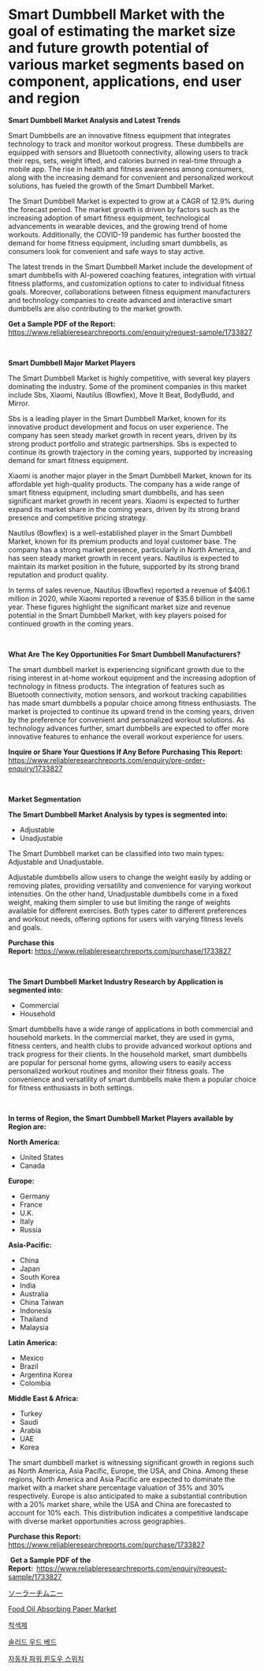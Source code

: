 <p><h1>Smart Dumbbell Market with the goal of estimating the market size and future growth potential of various market segments based on component, applications, end user and region</h1></p><p><strong>Smart Dumbbell Market Analysis and Latest Trends</strong></p>
<p><p>Smart Dumbbells are an innovative fitness equipment that integrates technology to track and monitor workout progress. These dumbbells are equipped with sensors and Bluetooth connectivity, allowing users to track their reps, sets, weight lifted, and calories burned in real-time through a mobile app. The rise in health and fitness awareness among consumers, along with the increasing demand for convenient and personalized workout solutions, has fueled the growth of the Smart Dumbbell Market.</p><p>The Smart Dumbbell Market is expected to grow at a CAGR of 12.9% during the forecast period. The market growth is driven by factors such as the increasing adoption of smart fitness equipment, technological advancements in wearable devices, and the growing trend of home workouts. Additionally, the COVID-19 pandemic has further boosted the demand for home fitness equipment, including smart dumbbells, as consumers look for convenient and safe ways to stay active.</p><p>The latest trends in the Smart Dumbbell Market include the development of smart dumbbells with AI-powered coaching features, integration with virtual fitness platforms, and customization options to cater to individual fitness goals. Moreover, collaborations between fitness equipment manufacturers and technology companies to create advanced and interactive smart dumbbells are also contributing to the market growth.</p></p>
<p><strong>Get a Sample PDF of the Report:&nbsp;</strong> <a href="https://www.reliableresearchreports.com/enquiry/request-sample/1733827">https://www.reliableresearchreports.com/enquiry/request-sample/1733827</a></p>
<p>&nbsp;</p>
<p><strong>Smart Dumbbell Major Market Players</strong></p>
<p><p>The Smart Dumbbell Market is highly competitive, with several key players dominating the industry. Some of the prominent companies in this market include Sbs, Xiaomi, Nautilus (Bowflex), Move It Beat, BodyBudd, and Mirror.</p><p>Sbs is a leading player in the Smart Dumbbell Market, known for its innovative product development and focus on user experience. The company has seen steady market growth in recent years, driven by its strong product portfolio and strategic partnerships. Sbs is expected to continue its growth trajectory in the coming years, supported by increasing demand for smart fitness equipment.</p><p>Xiaomi is another major player in the Smart Dumbbell Market, known for its affordable yet high-quality products. The company has a wide range of smart fitness equipment, including smart dumbbells, and has seen significant market growth in recent years. Xiaomi is expected to further expand its market share in the coming years, driven by its strong brand presence and competitive pricing strategy.</p><p>Nautilus (Bowflex) is a well-established player in the Smart Dumbbell Market, known for its premium products and loyal customer base. The company has a strong market presence, particularly in North America, and has seen steady market growth in recent years. Nautilus is expected to maintain its market position in the future, supported by its strong brand reputation and product quality.</p><p>In terms of sales revenue, Nautilus (Bowflex) reported a revenue of $406.1 million in 2020, while Xiaomi reported a revenue of $35.6 billion in the same year. These figures highlight the significant market size and revenue potential in the Smart Dumbbell Market, with key players poised for continued growth in the coming years.</p></p>
<p>&nbsp;</p>
<p><strong>What Are The Key Opportunities For Smart Dumbbell Manufacturers?</strong></p>
<p><p>The smart dumbbell market is experiencing significant growth due to the rising interest in at-home workout equipment and the increasing adoption of technology in fitness products. The integration of features such as Bluetooth connectivity, motion sensors, and workout tracking capabilities has made smart dumbbells a popular choice among fitness enthusiasts. The market is projected to continue its upward trend in the coming years, driven by the preference for convenient and personalized workout solutions. As technology advances further, smart dumbbells are expected to offer more innovative features to enhance the overall workout experience for users.</p></p>
<p><strong>Inquire or Share Your Questions If Any Before Purchasing This Report:</strong> <a href="https://www.reliableresearchreports.com/enquiry/pre-order-enquiry/1733827">https://www.reliableresearchreports.com/enquiry/pre-order-enquiry/1733827</a></p>
<p>&nbsp;</p>
<p><strong>Market Segmentation</strong></p>
<p><strong>The Smart Dumbbell Market Analysis by types is segmented into:</strong></p>
<p><ul><li>Adjustable</li><li>Unadjustable</li></ul></p>
<p><p>The Smart Dumbbell market can be classified into two main types: Adjustable and Unadjustable. </p><p>Adjustable dumbbells allow users to change the weight easily by adding or removing plates, providing versatility and convenience for varying workout intensities. On the other hand, Unadjustable dumbbells come in a fixed weight, making them simpler to use but limiting the range of weights available for different exercises. Both types cater to different preferences and workout needs, offering options for users with varying fitness levels and goals.</p></p>
<p><strong>Purchase this Report:&nbsp;</strong><a href="https://www.reliableresearchreports.com/purchase/1733827">https://www.reliableresearchreports.com/purchase/1733827</a></p>
<p>&nbsp;</p>
<p><strong>The Smart Dumbbell Market Industry Research by Application is segmented into:</strong></p>
<p><ul><li>Commercial</li><li>Household</li></ul></p>
<p><p>Smart dumbbells have a wide range of applications in both commercial and household markets. In the commercial market, they are used in gyms, fitness centers, and health clubs to provide advanced workout options and track progress for their clients. In the household market, smart dumbbells are popular for personal home gyms, allowing users to easily access personalized workout routines and monitor their fitness goals. The convenience and versatility of smart dumbbells make them a popular choice for fitness enthusiasts in both settings.</p></p>
<p>&nbsp;</p>
<p><strong>In terms of Region, the Smart Dumbbell Market Players available by Region are:</strong></p>
<p>
    <p> <strong> North America: </strong>
        <ul>
            <li>United States</li>
            <li>Canada</li>
        </ul>
        </p> 
    <p> <strong> Europe: </strong>
        <ul>
            <li>Germany</li>
            <li>France</li>
            <li>U.K.</li>
            <li>Italy</li>
            <li>Russia</li>
        </ul>
        </p> 
    <p> <strong> Asia-Pacific: </strong>
        <ul>
            <li>China</li>
            <li>Japan</li>
            <li>South Korea</li>
            <li>India</li>
            <li>Australia</li>
            <li>China Taiwan</li>
            <li>Indonesia</li>
            <li>Thailand</li>
            <li>Malaysia</li>
        </ul>
        </p> 
    <p> <strong> Latin America: </strong>
        <ul>
            <li>Mexico</li>
            <li>Brazil</li>
            <li>Argentina Korea</li>
            <li>Colombia</li>
        </ul>
        </p> 
    <p> <strong> Middle East & Africa: </strong>
        <ul>
            <li>Turkey</li>
            <li>Saudi</li>
            <li>Arabia</li>
            <li>UAE</li>
            <li>Korea</li>
        </ul>
    </p>
    </p>
<p><p>The smart dumbbell market is witnessing significant growth in regions such as North America, Asia Pacific, Europe, the USA, and China. Among these regions, North America and Asia Pacific are expected to dominate the market with a market share percentage valuation of 35% and 30% respectively. Europe is also anticipated to make a substantial contribution with a 20% market share, while the USA and China are forecasted to account for 10% each. This distribution indicates a competitive landscape with diverse market opportunities across geographies.</p></p>
<p><strong>Purchase this Report: </strong><a href="https://www.reliableresearchreports.com/purchase/1733827">https://www.reliableresearchreports.com/purchase/1733827</a></p>
<p>&nbsp;<strong>Get a Sample PDF of the Report:&nbsp;&nbsp;</strong><a href="https://www.reliableresearchreports.com/enquiry/request-sample/1733827">https://www.reliableresearchreports.com/enquiry/request-sample/1733827</a></p>
<p><strong></strong></p>
<p><p><a href="https://github.com/efcvopdgkdx128/Market-Research-Report-List-1/blob/main/82777645662.md">ソーラーチムニー</a></p><p><a href="https://github.com/derrinmiltonellis35gcl/Market-Research-Report-List-2/blob/main/food-oil-absorbing-paper-market.md">Food Oil Absorbing Paper Market</a></p><p><a href="https://github.com/RichardLueilwitz787/Market-Research-Report-List-1/blob/main/67831425298.md">착색제</a></p><p><a href="https://medium.com/@rudyswaniafgwski56664/%EA%B3%A0%EC%B2%B4-%EB%AA%A9%EC%9E%AC-%EC%B9%A8%EB%8C%80-%EC%8B%9C%EC%9E%A5-%EC%A0%84%EB%A7%9D-%EC%82%B0%EC%97%85-%EA%B0%9C%EC%9A%94-%EB%B0%8F-%EC%98%88%EC%B8%A1-2024%EB%85%84%EB%B6%80%ED%84%B0-2031%EB%85%84%EA%B9%8C%EC%A7%80-142880ae149c">솔리드 우드 베드</a></p><p><a href="https://medium.com/@joespinka88967/%EC%9E%90%EB%8F%99%EC%B0%A8-%EC%A0%84%EC%9B%90-%EC%B0%BD-%EC%8A%A4%EC%9C%84%EC%B9%98-%EC%8B%9C%EC%9E%A5-%EA%B7%9C%EB%AA%A8-%EB%B0%8F-%EC%8B%9C%EC%9E%A5-%EB%8F%99%ED%96%A5-%EC%99%84%EC%A0%84%ED%95%9C-%EC%82%B0%EC%97%85-%EA%B0%9C%EC%9A%94-2024%EB%85%84%EB%B6%80%ED%84%B0-2031%EB%85%84-7a7daaa140f5">자동차 파워 윈도우 스위치</a></p></p>